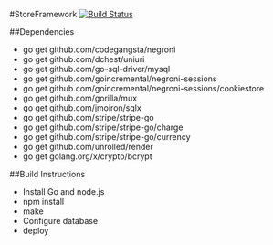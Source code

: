 #StoreFramework [![Build Status](https://travis-ci.org/ewhal/Store-Framework.svg?branch=master)](https://travis-ci.org/ewhal/Store-Framework)

##Dependencies
*	go get github.com/codegangsta/negroni
*	go get github.com/dchest/uniuri
*	go get github.com/go-sql-driver/mysql
*	go get github.com/goincremental/negroni-sessions
*	go get github.com/goincremental/negroni-sessions/cookiestore
*	go get github.com/gorilla/mux
*	go get github.com/jmoiron/sqlx
*	go get github.com/stripe/stripe-go
*	go get github.com/stripe/stripe-go/charge
*	go get github.com/stripe/stripe-go/currency
*	go get github.com/unrolled/render
*	go get golang.org/x/crypto/bcrypt

##Build Instructions
* Install Go and node.js
* npm install
* make
* Configure database
* deploy
